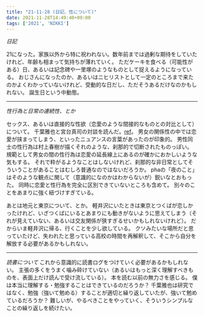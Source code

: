 ```yaml
---
title: "21-11-28 (日記、性について)"
date: 2021-11-28T14:49:40+09:00
tags: ['2021', 'NIKKI']
---
```

*日記*

21になった。家族以外から特に祝われない。数年前までは過剰な期待をしていたけれど、年齢も相まって気持ちが薄れていく。
ただケーキを食べる（可能性がある）日、あるいは記念碑や一里塚のようなものとして捉えるようになっている。
おじさんになったのか、あるいはニヒリストとして一定のところまで来たのかよくわかっていないけれど、受動的な日だし、ただそうあるだけなのかもしれない。
誕生日という中動態。

--- 

*性行為と日常の連続性、とか*

セックス、あるいは直接的な性欲（恋愛のような間接的なものとの対比として）について。
千葉雅也と宮台真司の対談を読んだ。[ref](https://realsound.jp/book/2021/11/post-889298.html)。
男女の関係性の中では恋愛が挟まってしまう、といったニュアンスの言葉があったのが印象的。
男性同士の性行為は村上春樹が描くそれのような、刹那的で切断されたものっぽい。
規範として男女の間の性行為は恋愛の延長線上にあるのが確かにおかしいような気もする。
それで粋がるようなことはしないけれど、刹那的な非日常としてそういうことがあることはむしろ普通なのではないだろうか。
phaの「夜のこと」はそのような観点に関して（意識的になのかはわからないが）鋭いなとおもった。
同時に恋愛と性行為を完全に区別できていないところも含めて。
別々のことをあまりに強く紐づけすぎている。

あとは地元と東京について、とか。
軽井沢にいたときは東京とつくばが恋しかったけれど、いざつくばにいるとあまりにも動きがないように思えてしまう（それが見えていない、あるいは交友関係が狭すぎるせいかもしれないけれど）。
だからいま軽井沢に帰る、行くことを少し欲している。
クソみたいな場所だと思っていたけど、失われたと思っている高校の時間を再解釈して、そこから自分を解放する必要があるかもしれない。

--- 

*読書について*
これから意識的に読書ログをつけていく必要があるかもしれない。
主張の多くをうまく噛み砕けていない（あるいはもっと深く理解すべきものを、表面上だけ読んで受け流している）。
本を読む以前の無力さを感じる。
僕は本当に理解する・勉強することはできているのだろうか？
千葉雅也は研究ではなく、勉強（強いて勉める）することが適切と繰り返していたが、強いて勉めているだろうか？
難しいが、やるべきことをやっていく、そういうシンプルなことの繰り返しを続けたい。



